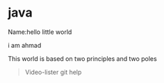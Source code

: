 # java
Name:<h>hello little world<h>
<p>i am ahmad<p>  
 <p>This world is based on two principles and two poles

> Video-lister git help
